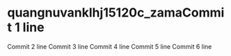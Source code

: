 # quangnuvanklhj15120c_zamaCommit 1 line
Commit 2 line
Commit 3 line
Commit 4 line
Commit 5 line
Commit 6 line
